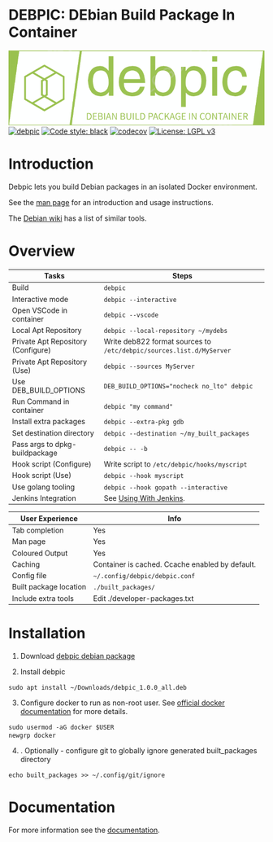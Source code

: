 # DEBPIC: DEbian Build Package In Container
![alt text](./debpic/documentation/debpic-logo.png "Logo")  
[![debpic](https://github.com/aidan-gallagher/debpic/actions/workflows/debpic.yml/badge.svg)](https://github.com/aidan-gallagher/debpic/actions/workflows/debpic.yml)
[![Code style: black](https://img.shields.io/badge/code%20style-black-000000.svg)](https://github.com/psf/black)
[![codecov](https://codecov.io/gh/aidan-gallagher/debpic/graph/badge.svg?token=G0WWQPPIIC)](https://codecov.io/gh/aidan-gallagher/debpic)
[![License: LGPL v3](https://img.shields.io/badge/License-LGPL_v3-blue.svg)](https://www.gnu.org/licenses/lgpl-3.0)
# Introduction

Debpic lets you build Debian packages in an isolated Docker environment.

See the [man page](./debpic/documentation/debpic.manpage.md) for an introduction and usage instructions.

The [Debian wiki](https://wiki.debian.org/SystemBuildTools#Package_build_tools) has a list of similar tools.  
# Overview

| Tasks                                   | Steps                                                               |
|-----------------------------------------|---------------------------------------------------------------------|
| Build                                   | `debpic`                                                            |
| Interactive mode                        | `debpic --interactive`                                              |
| Open VSCode in container                | `debpic --vscode`                                                   |
| Local Apt Repository                    | `debpic --local-repository ~/mydebs`                                |
| Private Apt Repository (Configure)      | Write deb822 format sources to `/etc/debpic/sources.list.d/MyServer`|
| Private Apt Repository (Use)            | `debpic --sources MyServer`                                         |
| Use DEB_BUILD_OPTIONS                   | `DEB_BUILD_OPTIONS="nocheck no_lto" debpic`                         |
| Run Command in container                | `debpic "my command"`                                               |
| Install extra packages                  | `debpic --extra-pkg gdb`                                            |
| Set destination directory               | `debpic --destination ~/my_built_packages`                          |
| Pass args to dpkg-buildpackage          | `debpic -- -b`                                                      |
| Hook script (Configure)                 | Write script to `/etc/debpic/hooks/myscript`                        |
| Hook script (Use)                       | `debpic --hook myscript`                                            |
| Use golang tooling                      | `debpic --hook gopath --interactive`                                |
| Jenkins Integration                     | See [Using With Jenkins](debpic/documentation/using-with-jenkins.md). |


| User Experience                         | Info                                                                |
|-----------------------------------------|---------------------------------------------------------------------|
| Tab completion                          | Yes                                                                 |
| Man page                                | Yes                                                                 |
| Coloured Output                         | Yes                                                                 |
| Caching                                 | Container is cached. Ccache enabled by default.                     |
| Config file                             | `~/.config/debpic/debpic.conf`                                      |
| Built package location                  | `./built_packages/`                                                 |
| Include extra tools                     | Edit ./developer-packages.txt                                       |

# Installation

1. Download [debpic debian package]( 
https://github.com/aidan-gallagher/debpic/releases/download/v1.0.0/debpic_1.0.0_all.deb)

2. Install debpic
```
sudo apt install ~/Downloads/debpic_1.0.0_all.deb
```

3.  Configure docker to run as non-root user. See [official docker documentation](https://docs.docker.com/engine/install/linux-postinstall/#manage-docker-as-a-non-root-user) for more details.
```
sudo usermod -aG docker $USER
newgrp docker
```
4. . Optionally - configure git to globally ignore generated built_packages directory
```
echo built_packages >> ~/.config/git/ignore
```

# Documentation

For more information see the [documentation](debpic/documentation).

